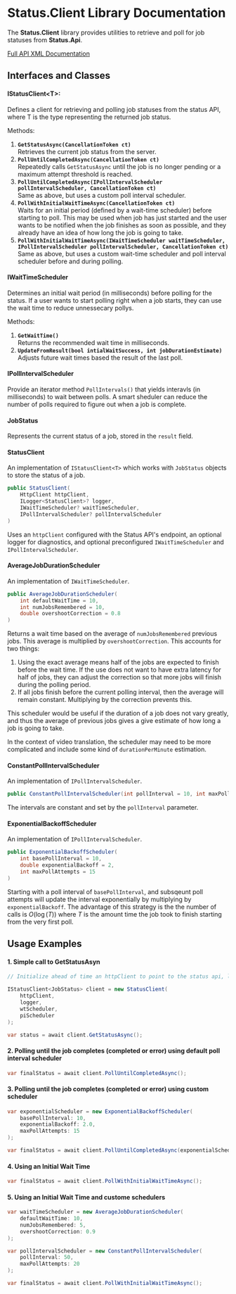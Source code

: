 # Status.Client Library Documentation

The **Status.Client** library provides utilities to retrieve and poll for job statuses from **Status.Api**.

[Full API XML Documentation](./docs/Status.Client.xml)

## Interfaces and Classes

#### IStatusClient\<T>:
Defines a client for retrieving and polling job statuses from the status API, where T is the type representing the returned job status.

Methods:
1. **`GetStatusAsync(CancellationToken ct)`**  
   Retrieves the current job status from the server.
2. **`PollUntilCompletedAsync(CancellationToken ct)`**  
   Repeatedly calls `GetStatusAsync` until the job is no longer pending or a maximum attempt threshold is reached.
3. **`PollUntilCompletedAsync(IPollIntervalScheduler pollIntervalScheduler, CancellationToken ct)`**  
   Same as above, but uses a custom poll interval scheduler.
4. **`PollWithInitialWaitTimeAsync(CancellationToken ct)`**  
   Waits for an initial period (defined by a wait-time scheduler) before starting to poll. This may be used when job has just started and the user wants to be notified when the job finishes as soon as possible, and they already have an idea of how long the job is going to take.
5. **`PollWithInitialWaitTimeAsync(IWaitTimeScheduler waitTimeScheduler, IPollIntervalScheduler pollIntervalScheduler, CancellationToken ct)`**  
   Same as above, but uses a custom wait-time scheduler and poll interval scheduler before and during polling.

#### IWaitTimeScheduler
Determines an initial wait period (in milliseconds) before polling for the status. If a user wants to start polling right when a job starts, they can use the wait time to reduce unnessecary pollys.

Methods:
1. **`GetWaitTime()`**  
    Returns the recommended wait time in milliseconds.
2. **`UpdateFromResult(bool intialWaitSuccess, int jobDurationEstimate)`**  
    Adjusts future wait times based the result of the last poll.

#### IPollIntervalScheduler
Provide an iterator method `PollIntervals()` that yields interavls (in milliseconds) to wait between polls. A smart sheduler can reduce the number of polls required to figure out when a job is complete.

#### JobStatus
Represents the current status of a job, stored in the `result` field.

#### StatusClient
An implementation of `IStatusClient<T>` which works with `JobStatus` objects to store the status of a job. 
  ```csharp
  public StatusClient(
      HttpClient httpClient, 
      ILogger<StatusClient>? logger, 
      IWaitTimeScheduler? waitTimeScheduler,
      IPollIntervalScheduler? pollIntervalScheduler
  )
  ```
Uses an `httpClient` configured with the Status API's endpoint, an optional logger for diagnostics, and optional preconfigured `IWaitTimeScheduler` and `IPollIntervalScheduler`.

#### AverageJobDurationScheduler
An implementation of `IWaitTimeScheduler`.
```csharp
public AverageJobDurationScheduler(
    int defaultWaitTime = 10,
    int numJobsRemembered = 10,
    double overshootCorrection = 0.8
)
```
Returns a wait time based on the average of `numJobsRemembered` previous jobs. This average is multiplied by `overshootCorrection`. This accounts for two things:
1. Using the exact average means half of the jobs are expected to finish before the wait time. If the use does not want to have extra latency for half of jobs, they can adjust the correction so that more jobs will finish during the polling period.
2. If all jobs finish before the current polling interval, then the average will remain constant. Multiplying by the correction prevents this.

This scheduler would be useful if the duration of a job does not vary greatly, and thus the average of previous jobs gives a give estimate of how long a job is going to take. 

In the context of video translation, the scheduler may need to be more complicated and include some kind of `durationPerMinute` estimation. 


#### ConstantPollIntervalScheduler
An implementation of `IPollIntervalScheduler`.
```csharp
public ConstantPollIntervalScheduler(int pollInterval = 10, int maxPollAttempts = 15)
```
The intervals are constant and set by the `pollInterval` parameter.

#### ExponentialBackoffScheduler
An implementation of `IPollIntervalScheduler`.
```csharp
public ExponentialBackoffScheduler(
    int basePollInterval = 10, 
    double exponentialBackoff = 2, 
    int maxPollAttempts = 15
)
```
Starting with a poll interval of `basePollInterval`, and subsqeunt poll attempts will update the interval exponentially by multiplying by `exponentialBackoff`. The advantage of this strategy is the the number of calls is $O(\log(T))$ where $T$ is the amount time the job took to finish starting from the very first poll. 

## Usage Examples

#### 1. Simple call to GetStatusAsyn
```csharp
// Initialize ahead of time an httpClient to point to the status api, logger, and schedulers

IStatusClient<JobStatus> client = new StatusClient(
    httpClient, 
    logger, 
    wtScheduler, 
    piScheduler
);

var status = await client.GetStatusAsync();
```

#### 2. Polling until the job completes (completed or error) using default poll interval scheduler
```csharp
var finalStatus = await client.PollUntilCompletedAsync();
```

#### 3. Polling until the job completes (completed or error) using custom scheduler 
```csharp
var exponentialScheduler = new ExponentialBackoffScheduler(
    basePollInterval: 10, 
    exponentialBackoff: 2.0, 
    maxPollAttempts: 15
);

var finalStatus = await client.PollUntilCompletedAsync(exponentialScheduler);
```

#### 4. Using an Initial Wait Time
```csharp
var finalStatus = await client.PollWithInitialWaitTimeAsync();
```

#### 5. Using an Initial Wait Time and custome schedulers
```csharp
var waitTimeScheduler = new AverageJobDurationScheduler(
    defaultWaitTime: 10, 
    numJobsRemembered: 5, 
    overshootCorrection: 0.9
);

var pollIntervalScheduler = new ConstantPollIntervalScheduler(
    pollInterval: 50, 
    maxPollAttempts: 20
);

var finalStatus = await client.PollWithInitialWaitTimeAsync();
```